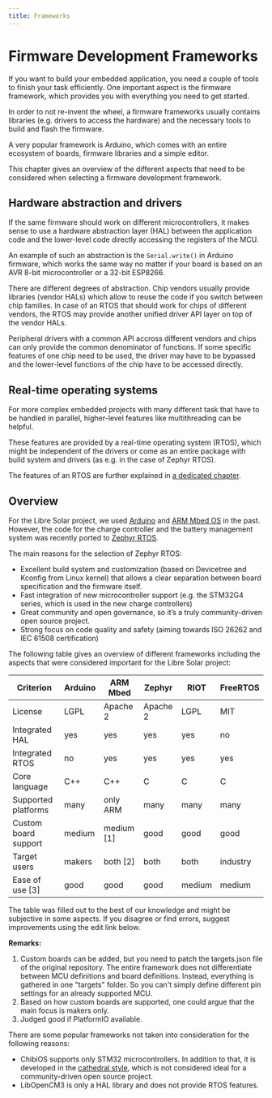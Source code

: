 ```yaml
---
title: Frameworks
---
```


# Firmware Development Frameworks

If you want to build your embedded application, you need a couple of tools to finish your task efficiently. One important aspect is the firmware framework, which provides you with everything you need to get started.

In order to not re-invent the wheel, a firmware frameworks usually contains libraries (e.g. drivers to access the hardware) and the necessary tools to build and flash the firmware.

A very popular framework is Arduino, which comes with an entire ecosystem of boards, firmware libraries and a simple editor.

This chapter gives an overview of the different aspects that need to be considered when selecting a firmware development framework.

## Hardware abstraction and drivers

If the same firmware should work on different microcontrollers, it makes sense to use a hardware abstraction layer (HAL) between the application code and the lower-level code directly accessing the registers of the MCU.

An example of such an abstraction is the `Serial.write()` in Arduino firmware, which works the same way no matter if your board is based on an AVR 8-bit microcontroller or a 32-bit ESP8266.

There are different degrees of abstraction. Chip vendors usually provide libraries (vendor HALs) which allow to reuse the code if you switch between chip families. In case of an RTOS that should work for chips of different vendors, the RTOS may provide another unified driver API layer on top of the vendor HALs.

Peripheral drivers with a common API accross different vendors and chips can only provide the common denominator of functions. If some specific features of one chip need to be used, the driver may have to be bypassed and the lower-level functions of the chip have to be accessed directly.

## Real-time operating systems

For more complex embedded projects with many different task that have to be handled in parallel, higher-level features like multithreading can be helpful.

These features are provided by a real-time operating system (RTOS), which might be independent of the drivers or come as an entire package with build system and drivers (as e.g. in the case of Zephyr RTOS).

The features of an RTOS are further explained in [a dedicated chapter](rtos_super_loop).

## Overview

For the Libre Solar project, we used [Arduino](https://www.arduino.cc/) and [ARM Mbed OS](https://os.mbed.com/) in the past. However, the code for the charge controller and the battery management system was recently ported to [Zephyr RTOS](https://www.zephyrproject.org/).

The main reasons for the selection of Zephyr RTOS:

- Excellent build system and customization (based on Devicetree and Kconfig from Linux kernel) that allows a clear separation between board specification and the firmware itself.
- Fast integration of new microcontroller support (e.g. the STM32G4 series, which is used in the new charge controllers)
- Great community and open governance, so it’s a truly community-driven open source project.
- Strong focus on code quality and safety (aiming towards ISO 26262 and IEC 61508 certification)

The following table gives an overview of different frameworks including the aspects that were considered important for the Libre Solar project:

Criterion             | Arduino | ARM Mbed  | Zephyr   | RIOT   | FreeRTOS  |
----------------------|---------|-----------|----------|--------|-----------|
License               | LGPL    | Apache 2  | Apache 2 | LGPL   | MIT       |
Integrated HAL        | yes     | yes       | yes      | yes    | no        |
Integrated RTOS       | no      | yes       | yes      | yes    | yes       |
Core language         | C++     | C++       | C        | C      | C         |
Supported platforms   | many    | only ARM  | many     | many   | many      |
Custom board support  | medium  | medium [1]| good     | good   | good      |
Target users          | makers  | both [2]  | both     | both   | industry  |
Ease of use [3]       | good    | good      | good     | medium | medium    |

The table was filled out to the best of our knowledge and might be subjective in some aspects. If you disagree or find errors, suggest improvements using the edit link below.

**Remarks:**

1. Custom boards can be added, but you need to patch the targets.json file of the original repository. The entire framework does not differentiate between MCU definitions and board definitions. Instead, everything is gathered in one "targets" folder. So you can't simply define different pin settings for an already supported MCU.
2. Based on how custom boards are supported, one could argue that the main focus is makers only.
3. Judged good if PlatformIO available.

There are some popular frameworks not taken into consideration for the following reasons:

- ChibiOS supports only STM32 microcontrollers. In addition to that, it is developed in the [cathedral style](https://en.wikipedia.org/wiki/The_Cathedral_and_the_Bazaar), which is not considered ideal for a community-driven open source project.
- LibOpenCM3 is only a HAL library and does not provide RTOS features.
